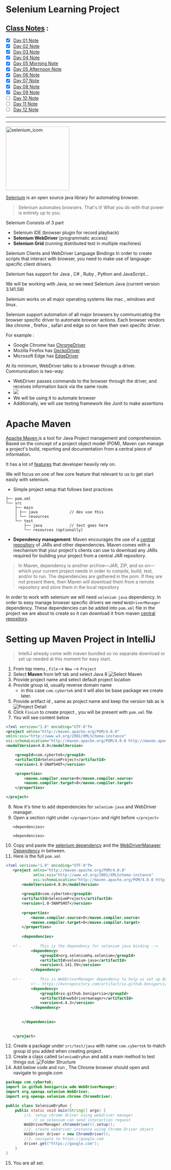 # Selenium Learning Project 

## [Class Notes](https://ubiquitous-system-377131ac.pages.github.io/) :

* [x] [Day 01 Note](./src/test/java/com/cybertek/day01_navigation_locators/ReadMe.md) 
* [x] [Day 02 Note](./src/test/java/com/cybertek/day02_locators_practice/ReadMe.md)
* [x] [Day 03 Note](./src/test/java/com/cybertek/day03_locate_by_tag_class_getatt/ReadMe.md)
* [x] [Day 04 Note](./src/test/java/com/cybertek/day04_common_elements_xpath_css_intro/ReadMe.md)
* [x] [Day 05 Morning Note](./src/test/java/com/cybertek/day05_css_xpath_junit5//ReadMe.md)
* [x] [Day 05 Afternoon Note](./src/test/java/com/cybertek/tests/day05_css_xpath_junit5/ReadMe.md)
* [x] [Day 06 Note](./src/test/java/com/cybertek/tests/day06_driver_utility_testbase_alerts_tables/ReadMe.md)
* [x] [Day 07 Note](./src/test/java/com/cybertek/tests/day07_iframe/ReadMe.md)
* [x] [Day 08 Note](./src/test/java/com/cybertek/tests/day08_upload_actions_window_js/ReadMe.md)
* [x] [Day 09 Note](./src/test/java/com/cybertek/tests/day09_explict_wait_methods_singleton_driver/ReadMe.md)
* [ ] [Day 10 Note](./src/test/java/com/cybertek/tests//ReadMe.md)
* [ ] [Day 11 Note](./src/test/java/com/cybertek/tests//ReadMe.md)
* [ ] [Day 12 Note](./src/test/java/com/cybertek/tests//ReadMe.md)

---
---
<img width="200" alt="selenium_icom" src="https://user-images.githubusercontent.com/59104509/134586246-189cfb25-e1e9-412e-8fb4-1bbbacaaeb75.png">

[Selenium](https://selenium.dev) is an open source java library for automating browser. 

>Selenium automates browsers. That's it!
What you do with that power is entirely up to you.
 
Selenium Consists of 3 part 
- Selenium IDE (browser plugin for record playback)
- **Selenium WebDriver** (programmatic access)
- **Selenium Grid** (running distributed test in multiple machines) 

Selenium Clients and WebDriver Language Bindings
In order to create scripts that interact with browser, 
you need to make use of language-specific client drivers.

Selenium has support for Java , C# , Ruby , Python and JavaScript...

We will be working with Java, so we need Selenium Java (current version  3.141.59)

Selenium works on all major operating systems like mac , windows and linux. 

Selenium support automation of all major browsers by communicating the browser specific driver to automate browser actions. 
Each browser vendors like chrome , firefox , safari and edge so on have their own specific driver. 

For example : 
 - Google Chrome has [ChromeDriver](https://chromedriver.chromium.org/) 
 - Mozilla Firefox has [GeckoDriver](https://github.com/mozilla/geckodriver)  
 - Microsoft Edge has [EdgeDriver](https://developer.microsoft.com/en-us/microsoft-edge/tools/webdriver/)

At its minimum, 
WebDriver talks to a browser through a driver. 
Communication is two-way: 
- WebDriver passes commands to the browser through the driver, and receives information back via the same route.
- ![](https://www.selenium.dev/images/documentation/webdriver/basic_comms.png)
- We will be using it to automate browser 
- Additionally, we will use testing framework like Junit to make assertions


# Apache Maven 
[Apache Maven ](https://maven.apache.org/) 
is a tool for Java Project management and comprehension.
Based on the concept of a project object model (POM), 
Maven can manage a project's build, reporting and documentation from a central piece of information.

It has a lot of [features](https://maven.apache.org/maven-features.html) that developer heavily rely on.

We will focus on one of few core feature that relevant to us to get start easily with selenium. 
- Simple project setup that follows best practices

```
├── pom.xml
└── src
    ├── main                
    │ ├── java              // dev use this
    │ └── resources
    └── test                
        ├── java            // test goes here
        └── resources (optionally)
```

- **Dependency management**: Maven encourages the use of a [central repository](https://mvnrepository.com/) of JARs and other dependencies. Maven comes with a mechanism that your project's clients can use to download any JARs required for building your project from a central JAR repository.

>In Maven, dependency is another archive—JAR, ZIP, and so on—which your current project needs in order to compile, build, test, and/or to run. The dependencies are gathered in the pom.
If they are not present there, then Maven will download them from a remote repository and store them in the local repository

In order to work with selenium we will need `selenium-java` dependency.
In order to easy manage browser specific drivers we need `WebDriverManager` dependency. 
These dependencies can be added into `pom.xml` file in the project we are about to create so it can download it from maven [central repository](https://mvnrepository.com/).

# Setting up Maven Project in IntelliJ 
>IntelliJ already come with maven bundled so no separate download or set up needed at this moment for easy start.

1. From top menu , `File`--> `New` --> `Project`
2. Select **Maven** from left tab and select Java 8 ![Select Maven](https://user-images.githubusercontent.com/59104509/131440646-9b9c533d-d7fc-4857-a8f3-4870530e254e.png)
3. Provide project name and select default project location 
4. Provide group id, usually reverse domain name
   - in this case `com.cybertek` and it will also be base package we create later.
5. Provide artifact id , same as project name and keep the version tab as is ![Project Detail](https://user-images.githubusercontent.com/59104509/131440859-8de38b61-6cb2-477d-8ecf-09362b9f622f.png)
6. Click `Finish` to create project , you will be present with `pom.xml` file
7. You will see content below 

```xml
<?xml version="1.0" encoding="UTF-8"?>
<project xmlns="http://maven.apache.org/POM/4.0.0"
xmlns:xsi="http://www.w3.org/2001/XMLSchema-instance"
xsi:schemaLocation="http://maven.apache.org/POM/4.0.0 http://maven.apache.org/xsd/maven-4.0.0.xsd">
<modelVersion>4.0.0</modelVersion>

    <groupId>com.cybertek</groupId>
    <artifactId>SeleniumProject</artifactId>
    <version>1.0-SNAPSHOT</version>

    <properties>
        <maven.compiler.source>8</maven.compiler.source>
        <maven.compiler.target>8</maven.compiler.target>
    </properties>

</project>
```
8. Now it's time to add dependencies for `selenium-java` and WebDriver manager.
9. Open a section right under `</properties>` and right before `</project>`
    
```
   <dependencies> 
   
   <dependencies>
```

10. Copy and paste the [selenium dependency](https://mvnrepository.com/artifact/org.seleniumhq.selenium/selenium-java/3.141.5) 
and the [WebDriverManager Dependency](https://mvnrepository.com/artifact/io.github.bonigarcia/webdrivermanager/4.4.3) in between. 
11. Here is the full `pom.xml`
   
```xml
<?xml version="1.0" encoding="UTF-8"?>
   <project xmlns="http://maven.apache.org/POM/4.0.0"
            xmlns:xsi="http://www.w3.org/2001/XMLSchema-instance"
            xsi:schemaLocation="http://maven.apache.org/POM/4.0.0 http://maven.apache.org/xsd/maven-4.0.0.xsd">
       <modelVersion>4.0.0</modelVersion>
   
       <groupId>com.cybertek</groupId>
       <artifactId>SeleniumProject</artifactId>
       <version>1.0-SNAPSHOT</version>
   
       <properties>
           <maven.compiler.source>8</maven.compiler.source>
           <maven.compiler.target>8</maven.compiler.target>
       </properties>
   
       <dependencies>
   
   <!--        This is the dependency for selenium java binding -->
           <dependency>
               <groupId>org.seleniumhq.selenium</groupId>
               <artifactId>selenium-java</artifactId>
               <version>3.141.59</version>
           </dependency>
   
   <!--        This is WebDriverManager dependency to help us set up Browser driver automatically-->
           <!-- https://mvnrepository.com/artifact/io.github.bonigarcia/webdrivermanager -->
           <dependency>
               <groupId>io.github.bonigarcia</groupId>
               <artifactId>webdrivermanager</artifactId>
               <version>4.4.3</version>
           </dependency>
   
   
       </dependencies>
   
   
   </project>
```

12. Create a package under `src/test/java` with name `com.cybertek` to match group id you added when creating project.
13. Create a class called `SeleniumDryRun` and add a main method to test things out.
    ![Folder Structure](https://user-images.githubusercontent.com/59104509/131441768-f6c396db-b5f7-40ba-972a-19cbd60381e6.png)
14. Add below code and run , The Chrome browser should open and navigate to google.com

```java
package com.cybertek;
import io.github.bonigarcia.wdm.WebDriverManager;
import org.openqa.selenium.WebDriver;
import org.openqa.selenium.chrome.ChromeDriver;

public class SeleniumDryRun {
    public static void main(String[] args) {
        //1. setup chrome driver using webdriver manager
            // so selenium can send interaction request
        WebDriverManager.chromedriver().setup();
        //2. create webdriver instance using Chrome Driver object
        WebDriver driver = new ChromeDriver();
        //3. navigate to https://google.com
        driver.get("https://google.com");
    }
}
```

15. You are all set.
